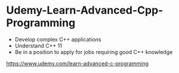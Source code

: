 # Udemy-Learn-Advanced-Cpp-Programming

* Develop complex C++ applications
* Understand C++ 11
* Be in a position to apply for jobs requiring good C++ knowledge

https://www.udemy.com/learn-advanced-c-programming
